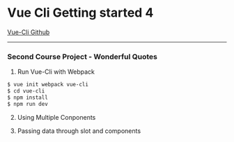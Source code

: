 # Vue Cli Getting started 4

[Vue-Cli Github](https://github.com/vuejs/vue-cli)

---
### Second Course Project - Wonderful Quotes

1. Run Vue-Cli with Webpack
```bash
$ vue init webpack vue-cli
$ cd vue-cli
$ npm install
$ npm run dev
```

2. Using Multiple Conponents

3. Passing data through slot and components